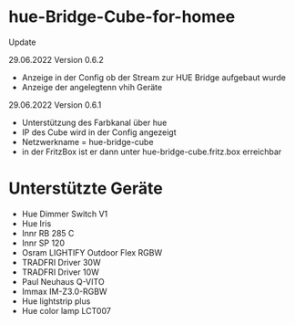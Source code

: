 # hue-Bridge-Cube-for-homee
Update

29.06.2022 Version 0.6.2
  - Anzeige in der Config ob der Stream zur HUE Bridge aufgebaut wurde 
  - Anzeige der angelegtenn vhih Geräte 

29.06.2022 Version 0.6.1
  - Unterstützung des Farbkanal über hue
  - IP des Cube wird in der Config angezeigt
  - Netzwerkname = hue-bridge-cube
  - in der FritzBox ist er dann unter hue-bridge-cube.fritz.box erreichbar 



# Unterstützte Geräte
  - Hue Dimmer Switch V1 
  - Hue Iris 
  - Innr RB 285 C
  - Innr SP 120
  - Osram LIGHTIFY Outdoor Flex RGBW
  - TRADFRI Driver 30W 
  - TRADFRI Driver 10W
  - Paul Neuhaus Q-VITO 
  - Immax IM-Z3.0-RGBW
  - Hue lightstrip plus
  - Hue color lamp LCT007
  
